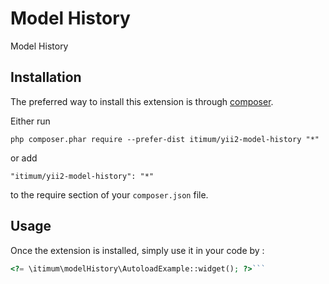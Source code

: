 Model History
=============
Model History

Installation
------------

The preferred way to install this extension is through [composer](http://getcomposer.org/download/).

Either run

```
php composer.phar require --prefer-dist itimum/yii2-model-history "*"
```

or add

```
"itimum/yii2-model-history": "*"
```

to the require section of your `composer.json` file.


Usage
-----

Once the extension is installed, simply use it in your code by  :

```php
<?= \itimum\modelHistory\AutoloadExample::widget(); ?>```